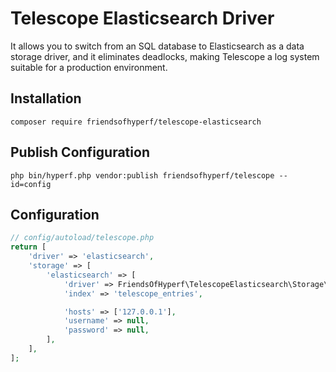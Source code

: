 # Telescope Elasticsearch Driver

It allows you to switch from an SQL database to Elasticsearch as a data storage driver, and it eliminates deadlocks, making Telescope a log system suitable for a production environment.

## Installation

```shell
composer require friendsofhyperf/telescope-elasticsearch
```

## Publish Configuration

```shell
php bin/hyperf.php vendor:publish friendsofhyperf/telescope --id=config
```

## Configuration

```php
// config/autoload/telescope.php
return [
    'driver' => 'elasticsearch',
    'storage' => [
        'elasticsearch' => [
            'driver' => FriendsOfHyperf\TelescopeElasticsearch\Storage\ElasticsearchEntriesRepository::class,
            'index' => 'telescope_entries',

            'hosts' => ['127.0.0.1'],
            'username' => null,
            'password' => null,
        ],
    ],
];
```